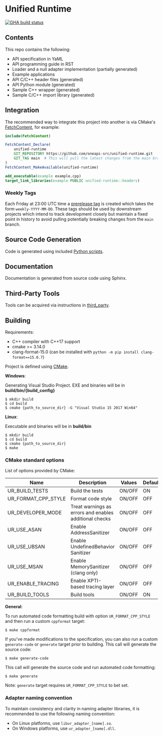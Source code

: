 # Unified Runtime

[![GHA build status](https://github.com/oneapi-src/unified-runtime/actions/workflows/cmake.yml/badge.svg?branch=main)](https://github.com/oneapi-src/unified-runtime/actions)

## Contents

This repo contains the following:

- API specification in YaML
- API programming guide in RST
- Loader and a null adapter implementation (partially generated)
- Example applications
- API C/C++ header files (generated)
- API Python module (generated)
- Sample C++ wrapper (generated)
- Sample C/C++ import library (generated)

## Integration

The recommended way to integrate this project into another is via CMake's
[FetchContent](https://cmake.org/cmake/help/latest/module/FetchContent.html),
for example:

```cmake
include(FetchContent)

FetchContent_Declare(
    unified-runtime
    GIT_REPOSITORY https://github.com/oneapi-src/unified-runtime.git
    GIT_TAG main  # This will pull the latest changes from the main branch.
)
FetchContent_MakeAvailable(unified-runtime)

add_executable(example example.cpp)
target_link_libraries(example PUBLIC unified-runtime::headers)
```

### Weekly Tags

Each Friday at 23:00 UTC time a [prerelease
tag](https://github.com/oneapi-src/unified-runtime/releases) is created which
takes the form `weekly-YYYY-MM-DD`. These tags should be used by downstream
projects which intend to track development closely but maintain a fixed point in
history to avoid pulling potentially breaking changes from the `main` branch.

## Source Code Generation

Code is generated using included [Python scripts](/scripts/README.md).

## Documentation

Documentation is generated from source code using Sphinx.

## Third-Party Tools

Tools can be acquired via instructions in [third_party](/third_party/README.md).

## Building

Requirements:
- C++ compiler with C++17 support
- cmake >= 3.14.0
- clang-format-15.0 (can be installed with `python -m pip install clang-format==15.0.7`)

Project is defined using [CMake](https://cmake.org/).

**Windows**:

Generating Visual Studio Project.  EXE and binaries will be in **build/bin/{build_config}**

~~~~
$ mkdir build
$ cd build
$ cmake {path_to_source_dir} -G "Visual Studio 15 2017 Win64"
~~~~

**Linux**:

Executable and binaries will be in **build/bin**

~~~~
$ mkdir build
$ cd build
$ cmake {path_to_source_dir}
$ make
~~~~

### CMake standard options

List of options provided by CMake:

| Name | Description | Values | Default |
| - | - | - | - |
| UR_BUILD_TESTS | Build the tests | ON/OFF | ON |
| UR_FORMAT_CPP_STYLE | Format code style | ON/OFF | OFF |
| UR_DEVELOPER_MODE | Treat warnings as errors and enables additional checks | ON/OFF | OFF |
| UR_USE_ASAN | Enable AddressSanitizer | ON/OFF | OFF |
| UR_USE_UBSAN | Enable UndefinedBehavior Sanitizer | ON/OFF | OFF |
| UR_USE_MSAN | Enable MemorySanitizer (clang only) | ON/OFF | OFF |
| UR_ENABLE_TRACING | Enable XPTI-based tracing layer | ON/OFF | OFF |
| UR_BUILD_TOOLS | Build tools | ON/OFF | ON |

**General**:

To run automated code formatting build with option `UR_FORMAT_CPP_STYLE` and then run a custom `cppformat` target:
~~~~
$ make cppformat
~~~~

If you've made modifications to the specification, you can also run a custom `generate-code` or `generate` target prior to building.
This call will generate the source code:
~~~~
$ make generate-code
~~~~

This call will generate the source code and run automated code formatting:
~~~~
$ make generate
~~~~
Note: `generate` target requires `UR_FORMAT_CPP_STYLE` to bet set.

### Adapter naming convention

To maintain consistency and clarity in naming adapter libraries, it is recommended
to use the following naming convention:

* On Linux platforms, use `libur_adapter_[name].so`.
* On Windows platforms, use `ur_adapter_[name].dll`.
